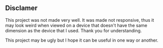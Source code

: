 Disclamer
----------
This project was not made very well. It was made not responsive, thus it may look weird when viewed on a device that doesn't have the same dimension as the device that I used. Thank you for understanding.

This project may be ugly but I hope it can be useful in one way or another.
